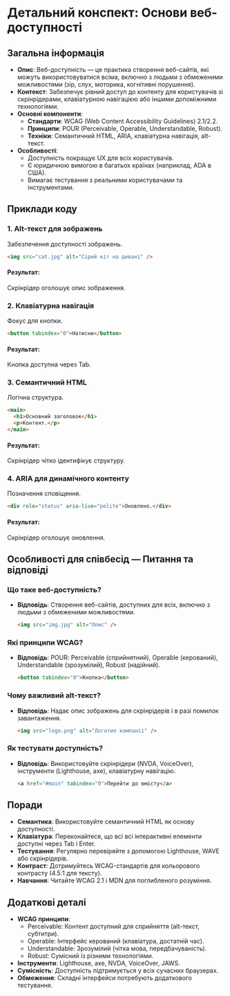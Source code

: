 # Детальний конспект: Основи веб-доступності

## Загальна інформація

- **Опис**: Веб-доступність — це практика створення веб-сайтів, які можуть використовуватися всіма, включно з людьми з обмеженими можливостями (зір, слух, моторика, когнітивні порушення).
- **Контекст**: Забезпечує рівний доступ до контенту для користувачів зі скрінрідерами, клавіатурною навігацією або іншими допоміжними технологіями.
- **Основні компоненти**:
  - **Стандарти**: WCAG (Web Content Accessibility Guidelines) 2.1/2.2.
  - **Принципи**: POUR (Perceivable, Operable, Understandable, Robust).
  - **Техніки**: Семантичний HTML, ARIA, клавіатурна навігація, alt-текст.
- **Особливості**:
  - Доступність покращує UX для всіх користувачів.
  - Є юридичною вимогою в багатьох країнах (наприклад, ADA в США).
  - Вимагає тестування з реальними користувачами та інструментами.

## Приклади коду

### 1. Alt-текст для зображень

Забезпечення доступності зображень.

```html
<img src="cat.jpg" alt="Сірий кіт на дивані" />
```

#### Результат:

Скрінрідер оголошує опис зображення.

### 2. Клавіатурна навігація

Фокус для кнопки.

```html
<button tabindex="0">Натисни</button>
```

#### Результат:

Кнопка доступна через Tab.

### 3. Семантичний HTML

Логічна структура.

```html
<main>
  <h1>Основний заголовок</h1>
  <p>Контент.</p>
</main>
```

#### Результат:

Скрінрідер чітко ідентифікує структуру.

### 4. ARIA для динамічного контенту

Позначення сповіщення.

```html
<div role="status" aria-live="polite">Оновлено.</div>
```

#### Результат:

Скрінрідер оголошує оновлення.

## Особливості для співбесід — Питання та відповіді

### Що таке веб-доступність?

- **Відповідь**: Створення веб-сайтів, доступних для всіх, включно з людьми з обмеженими можливостями.
  ```html
  <img src="img.jpg" alt="Опис" />
  ```

### Які принципи WCAG?

- **Відповідь**: POUR: Perceivable (сприйнятний), Operable (керований), Understandable (зрозумілий), Robust (надійний).
  ```html
  <button tabindex="0">Кнопка</button>
  ```

### Чому важливий alt-текст?

- **Відповідь**: Надає опис зображень для скрінрідерів і в разі помилок завантаження.
  ```html
  <img src="logo.png" alt="Логотип компанії" />
  ```

### Як тестувати доступність?

- **Відповідь**: Використовуйте скрінрідери (NVDA, VoiceOver), інструменти (Lighthouse, axe), клавіатурну навігацію.
  ```html
  <a href="#main" tabindex="0">Перейти до вмісту</a>
  ```

## Поради

- **Семантика**: Використовуйте семантичний HTML як основу доступності.
- **Клавіатура**: Переконайтеся, що всі всі інтерактивні елементи доступні через Tab і Enter.
- **Тестування**: Регулярно перевіряйте з допомогою Lighthouse, WAVE або скрінрідерів.
- **Контраст**: Дотримуйтесь WCAG-стандартів для кольорового контрасту (4.5:1 для тексту).
- **Навчання**: Читайте WCAG 2.1 і MDN для поглибленого розуміння.

## Додаткові деталі

- **WCAG принципи**:
  - Perceivable: Контент доступний для сприйняття (alt-текст, субтитри).
  - Operable: Інтерфейс керований (клавіатура, достатній час).
  - Understandable: Зрозумілий (чітка мова, передбачуваність).
  - Robust: Сумісний із різними технологіями.
- **Інструменти**: Lighthouse, axe, NVDA, VoiceOver, JAWS.
- **Сумісність**: Доступність підтримується у всіх сучасних браузерах.
- **Обмеження**: Складні інтерфейси потребують додаткового тестування.
